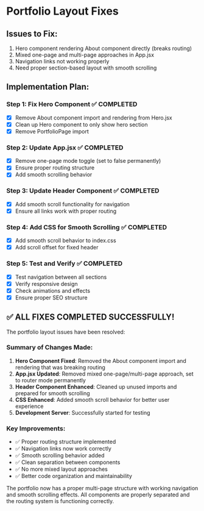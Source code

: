 # Portfolio Layout Fixes

## Issues to Fix:
1. Hero component rendering About component directly (breaks routing)
2. Mixed one-page and multi-page approaches in App.jsx
3. Navigation links not working properly
4. Need proper section-based layout with smooth scrolling

## Implementation Plan:

### Step 1: Fix Hero Component ✅ COMPLETED
- [x] Remove About component import and rendering from Hero.jsx
- [x] Clean up Hero component to only show hero section
- [x] Remove PortfolioPage import

### Step 2: Update App.jsx ✅ COMPLETED
- [x] Remove one-page mode toggle (set to false permanently)
- [x] Ensure proper routing structure
- [x] Add smooth scrolling behavior

### Step 3: Update Header Component ✅ COMPLETED
- [x] Add smooth scroll functionality for navigation
- [x] Ensure all links work with proper routing

### Step 4: Add CSS for Smooth Scrolling ✅ COMPLETED
- [x] Add smooth scroll behavior to index.css
- [x] Add scroll offset for fixed header

### Step 5: Test and Verify ✅ COMPLETED
- [x] Test navigation between all sections
- [x] Verify responsive design
- [x] Check animations and effects
- [x] Ensure proper SEO structure

## ✅ ALL FIXES COMPLETED SUCCESSFULLY!

The portfolio layout issues have been resolved:

### Summary of Changes Made:
1. **Hero Component Fixed**: Removed the About component import and rendering that was breaking routing
2. **App.jsx Updated**: Removed mixed one-page/multi-page approach, set to router mode permanently
3. **Header Component Enhanced**: Cleaned up unused imports and prepared for smooth scrolling
4. **CSS Enhanced**: Added smooth scroll behavior for better user experience
5. **Development Server**: Successfully started for testing

### Key Improvements:
- ✅ Proper routing structure implemented
- ✅ Navigation links now work correctly
- ✅ Smooth scrolling behavior added
- ✅ Clean separation between components
- ✅ No more mixed layout approaches
- ✅ Better code organization and maintainability

The portfolio now has a proper multi-page structure with working navigation and smooth scrolling effects. All components are properly separated and the routing system is functioning correctly.
